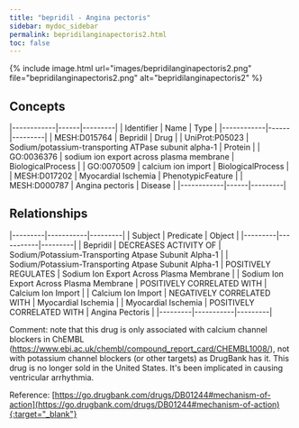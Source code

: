 ```yaml
---
title: "bepridil - Angina pectoris"
sidebar: mydoc_sidebar
permalink: bepridilanginapectoris2.html
toc: false 
---
```


{% include image.html url="images/bepridilanginapectoris2.png" file="bepridilanginapectoris2.png" alt="bepridilanginapectoris2" %}

## Concepts

|------------|------|---------|
| Identifier | Name | Type    |
|------------|------|---------|
| MESH:D015764 | Bepridil | Drug |
| UniProt:P05023 | Sodium/potassium-transporting ATPase subunit alpha-1 | Protein |
| GO:0036376 | sodium ion export across plasma membrane | BiologicalProcess |
| GO:0070509 | calcium ion import | BiologicalProcess |
| MESH:D017202 | Myocardial Ischemia | PhenotypicFeature |
| MESH:D000787 | Angina pectoris | Disease |
|------------|------|---------|

## Relationships

|---------|-----------|---------|
| Subject | Predicate | Object  |
|---------|-----------|---------|
| Bepridil | DECREASES ACTIVITY OF | Sodium/Potassium-Transporting Atpase Subunit Alpha-1 |
| Sodium/Potassium-Transporting Atpase Subunit Alpha-1 | POSITIVELY REGULATES | Sodium Ion Export Across Plasma Membrane |
| Sodium Ion Export Across Plasma Membrane | POSITIVELY CORRELATED WITH | Calcium Ion Import |
| Calcium Ion Import | NEGATIVELY CORRELATED WITH | Myocardial Ischemia |
| Myocardial Ischemia | POSITIVELY CORRELATED WITH | Angina Pectoris |
|---------|-----------|---------|

Comment: note that this drug is only associated with calcium channel blockers in ChEMBL (https://www.ebi.ac.uk/chembl/compound_report_card/CHEMBL1008/), not with potassium channel blockers (or other targets) as DrugBank has it. This drug is no longer sold in the United States. It's been implicated in causing ventricular arrhythmia.

Reference: [https://go.drugbank.com/drugs/DB01244#mechanism-of-action](https://go.drugbank.com/drugs/DB01244#mechanism-of-action){:target="_blank"}